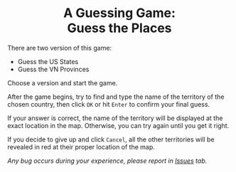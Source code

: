 <h1 align="center">A Guessing Game:<br>Guess the Places</h1>

There are two version of this game:
* Guess the US States
* Guess the VN Provinces

Choose a version and start the game.

After the game begins, try to find and type the name of the territory of the chosen country, then click `OK` or hit `Enter` to confirm your final guess.

If your answer is correct, the name of the territory will be displayed at the exact location in the map.
Otherwise, you can try again until you get it right.

If you decide to give up and click `Cancel`, all the other territories will be revealed in red at their proper location of the map.

_Any bug occurs during your experience, please report in [Issues](https://github.com/AnhQuoc533/Guessing-Places/issues) tab._